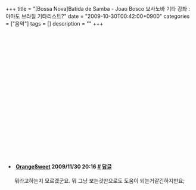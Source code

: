 +++
title = "[Bossa Nova]Batida de Samba - Joao Bosco 보사노바 기타 강좌 : 아마도 브라질 기타리스트?"
date = "2009-10-30T00:42:00+0900"
categories = ["음악"]
tags = []
description = ""
+++
<span class="copyright_entry" style="display:block;" title="[Bossa Nova]Batida de Samba - Joao Bosco 보사노바 기타 강좌 : 아마도 브라질 기타리스트?@@**@@http://shed.egloos.com/1963457"></span>
<object height="344" width="425"><param name="movie" value="http://www.youtube.com/v/rq3MX7KxP84&amp;hl=ko&amp;fs=1&amp;"><embed src="http://www.youtube.com/v/rq3MX7KxP84&amp;hl=ko&amp;fs=1&amp;" type="application/x-shockwave-flash" allowscriptaccess="always" allowfullscreen="true" height="344" width="425"></object> 
<!--
       <rdf:RDF xmlns:rdf="http://www.w3.org/1999/02/22-rdf-syntax-ns#"
		    xmlns:dc="http://purl.org/dc/elements/1.1/"
		    xmlns:trackback="http://madskills.com/public/xml/rss/module/trackback/">
       <rdf:Description
	        rdf:about="http://shed.egloos.com/1963457"
	        dc:identifier="http://shed.egloos.com/1963457"
	        dc:title="[Bossa Nova]Batida de Samba - Joao Bosco 보사노바 기타 강좌 : 아마도 브라질 기타리스트?"
	        trackback:ping="http://shed.egloos.com/tb/1963457"/>
       </rdf:RDF>
       -->

<ul><li class="comment_item"> <h4 class="comment_writer_info"> <span class="comment_gravatar"><a href="http://SweetO.egloos.com" title="http://SweetO.egloos.com"><img src="http://profile.egloos.net/e0067971_50.jpg" alt=""></a></span> <span class="comment_writer"><a href="http://SweetO.egloos.com" title="http://SweetO.egloos.com" target="_blank">OrangeSweet</a></span> <span class="comment_datetime" title="2009/11/30 20:16">2009/11/30 20:16</span> <span class="comment_link"><a name="7481468" href="http://shed.egloos.com/1963457#7481468" title="#">#</a> </span> <span class="comment_admin"> <a href="javascript:;" onclick="replyComment('replyform1963457','1963457','7481468',5,'','http://', '', 'http://shed.egloos.com/1963457#cmt','','1'); return false;" title="답글">답글</a> </span> <span class="comment_security"></span> </h4>
 <div id="comment_7481468">
  뭐라고하는지 모르겠군요. 뭐 그냥 보는것만으로도 도움이 되는거같긴하지만요;
 </div> 
 <div id="reply1963457_7481468" class="comment_write reply_write" style="display:none;"></div> </li></ul>